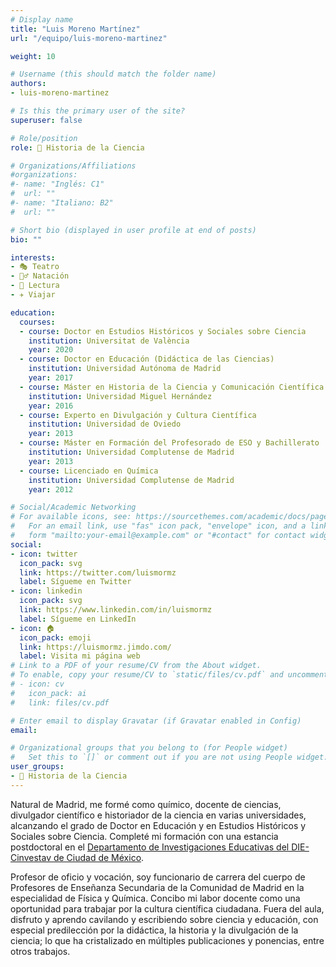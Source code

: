 ```yaml
---
# Display name
title: "Luis Moreno Martínez"
url: "/equipo/luis-moreno-martinez"

weight: 10

# Username (this should match the folder name)
authors:
- luis-moreno-martinez

# Is this the primary user of the site?
superuser: false

# Role/position
role: 📖 Historia de la Ciencia

# Organizations/Affiliations
#organizations:
#- name: "Inglés: C1"
#  url: ""
#- name: "Italiano: B2"
#  url: ""  

# Short bio (displayed in user profile at end of posts)
bio: ""

interests:
- 🎭 Teatro
- 🏊‍♂️ Natación
- 📖 Lectura
- ✈️ Viajar

education:
  courses:
  - course: Doctor en Estudios Históricos y Sociales sobre Ciencia
    institution: Universitat de València
    year: 2020
  - course: Doctor en Educación (Didáctica de las Ciencias)
    institution: Universidad Autónoma de Madrid
    year: 2017
  - course: Máster en Historia de la Ciencia y Comunicación Científica
    institution: Universidad Miguel Hernández
    year: 2016
  - course: Experto en Divulgación y Cultura Científica
    institution: Universidad de Oviedo
    year: 2013
  - course: Máster en Formación del Profesorado de ESO y Bachillerato
    institution: Universidad Complutense de Madrid
    year: 2013
  - course: Licenciado en Química
    institution: Universidad Complutense de Madrid
    year: 2012

# Social/Academic Networking
# For available icons, see: https://sourcethemes.com/academic/docs/page-builder/#icons
#   For an email link, use "fas" icon pack, "envelope" icon, and a link in the
#   form "mailto:your-email@example.com" or "#contact" for contact widget.
social:
- icon: twitter
  icon_pack: svg
  link: https://twitter.com/luismormz
  label: Sígueme en Twitter
- icon: linkedin
  icon_pack: svg
  link: https://www.linkedin.com/in/luismormz
  label: Sígueme en LinkedIn
- icon: 🏠
  icon_pack: emoji
  link: https://luismormz.jimdo.com/
  label: Visita mi página web  
# Link to a PDF of your resume/CV from the About widget.
# To enable, copy your resume/CV to `static/files/cv.pdf` and uncomment the lines below.
# - icon: cv
#   icon_pack: ai
#   link: files/cv.pdf

# Enter email to display Gravatar (if Gravatar enabled in Config)
email:

# Organizational groups that you belong to (for People widget)
#   Set this to `[]` or comment out if you are not using People widget.
user_groups:
- 📖 Historia de la Ciencia
---
```


Natural de Madrid, me formé como químico, docente de ciencias, divulgador científico e historiador de la ciencia en varias universidades, alcanzando el grado de Doctor en Educación y en Estudios Históricos y Sociales sobre Ciencia. Completé mi formación con una estancia postdoctoral en el [Departamento de Investigaciones Educativas del DIE-Cinvestav de Ciudad de México](https://www.cinvestav.mx/Departamentos/Investigaciones-Educativas).

Profesor de oficio y vocación, soy funcionario de carrera del cuerpo de Profesores de Enseñanza Secundaria de la Comunidad de Madrid en la especialidad de Física y Química. Concibo mi labor docente como una oportunidad para trabajar por la cultura científica ciudadana. Fuera del aula, disfruto y aprendo cavilando y escribiendo sobre ciencia y educación, con especial predilección por la didáctica, la historia y la divulgación de la ciencia; lo que ha cristalizado en múltiples publicaciones y ponencias, entre otros trabajos.
